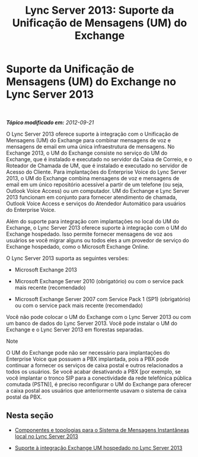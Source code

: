 ﻿---
title: 'Lync Server 2013: Suporte da Unificação de Mensagens (UM) do Exchange'
TOCTitle: Suporte da Unificação de Mensagens (UM) do Exchange
ms:assetid: 0da62b8d-7416-4fb8-a405-381ca805c53a
ms:mtpsurl: https://technet.microsoft.com/pt-br/library/Gg398179(v=OCS.15)
ms:contentKeyID: 49305875
ms.date: 05/19/2016
mtps_version: v=OCS.15
ms.translationtype: HT
---

# Suporte da Unificação de Mensagens (UM) do Exchange no Lync Server 2013

 

_**Tópico modificado em:** 2012-09-21_

O Lync Server 2013 oferece suporte à integração com o Unificação de Mensagens (UM) do Exchange para combinar mensagens de voz e mensagens de email em uma única infraestrutura de mensagens. No Exchange 2013, o UM do Exchange consiste no serviço do UM do Exchange, que é instalado e executado no servidor da Caixa de Correio, e o Roteador de Chamada de UM, que é instalado e executado no servidor de Acesso do Cliente. Para implantações do Enterprise Voice do Lync Server 2013, o UM do Exchange combina mensagens de voz e mensagens de email em um único repositório acessível a partir de um telefone (ou seja, Outlook Voice Access) ou um computador. UM do Exchange e Lync Server 2013 funcionam em conjunto para fornecer atendimento de chamada, Outlook Voice Access e serviços do Atendedor Automático para usuários do Enterprise Voice.

Além do suporte para integração com implantações no local do UM do Exchange, o Lync Server 2013 oferece suporte à integração com o UM do Exchange hospedado. Isso permite fornecer mensagens de voz aos usuários se você migrar alguns ou todos eles a um provedor de serviço do Exchange hospedado, como o Microsoft Exchange Online.

O Lync Server 2013 suporta as seguintes versões:

  - Microsoft Exchange 2013

  - Microsoft Exchange Server 2010 (obrigatório) ou com o service pack mais recente (recomendado)

  - Microsoft Exchange Server 2007 com Service Pack 1 (SP1) (obrigatório) ou com o service pack mais recente (recomendado)

Você não pode colocar o UM do Exchange com o Lync Server 2013 ou com um banco de dados do Lync Server 2013. Você pode instalar o UM do Exchange e o Lync Server 2013 em florestas separadas.

> [!note]  
> O UM do Exchange pode não ser necessário para implantações do Enterprise Voice que possuem a PBX implantada, pois a PBX pode continuar a fornecer os serviços de caixa postal e outros relacionados a todos os usuários. Se você acabar desativando a PBX [por exemplo, se você implantar o tronco SIP para a conectividade da rede telefônica pública comutada (PSTN)], é preciso reconfigurar o UM do Exchange para oferecer a caixa postal aos usuários que anteriormente usavam o sistema de caixa postal da PBX.

## Nesta seção

  - [Componentes e topologias para o Sistema de Mensagens Instantâneas local no Lync Server 2013](lync-server-2013-components-and-topologies-for-on-premises-unified-messaging.md)

  - [Suporte à integração Exchange UM hospedado no Lync Server 2013](lync-server-2013-support-for-hosted-exchange-um-integration.md)

